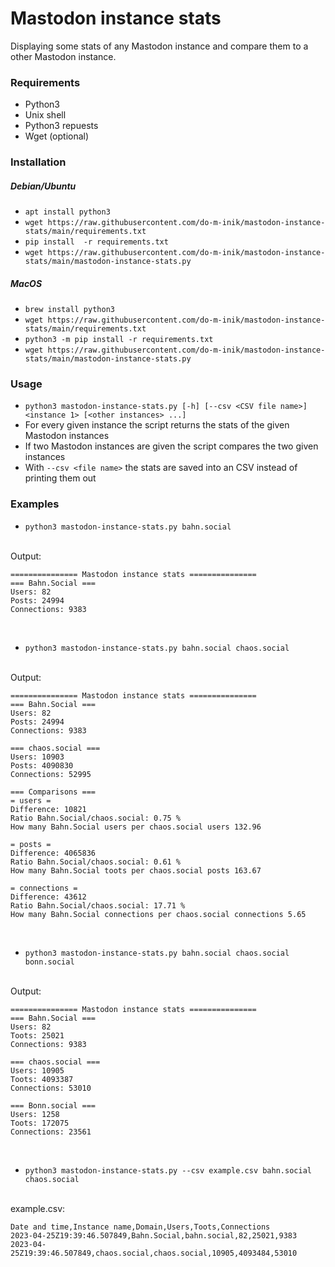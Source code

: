 # Mastodon instance stats
Displaying some stats of any Mastodon instance and compare them to a other Mastodon instance.

### Requirements
- Python3
- Unix shell
- Python3 repuests
- Wget (optional)

### Installation
##### Debian/Ubuntu
- `apt install python3`
- `wget https://raw.githubusercontent.com/do-m-inik/mastodon-instance-stats/main/requirements.txt`
- `pip install  -r requirements.txt`
- `wget https://raw.githubusercontent.com/do-m-inik/mastodon-instance-stats/main/mastodon-instance-stats.py`

##### MacOS
- `brew install python3`
- `wget https://raw.githubusercontent.com/do-m-inik/mastodon-instance-stats/main/requirements.txt`
- `python3 -m pip install -r requirements.txt`
- `wget https://raw.githubusercontent.com/do-m-inik/mastodon-instance-stats/main/mastodon-instance-stats.py`

### Usage
- `python3 mastodon-instance-stats.py [-h] [--csv <CSV file name>] <instance 1> [<other instances> ...]`
- For every given instance the script returns the stats of the given Mastodon instances
- If two Mastodon instances are given the script compares the two given instances
- With `--csv <file name>` the stats are saved into an CSV instead of printing them out

### Examples
- `python3 mastodon-instance-stats.py bahn.social`
<br />
Output:

    =============== Mastodon instance stats ===============
    === Bahn.Social ===
    Users: 82
    Posts: 24994
    Connections: 9383

<br />

- `python3 mastodon-instance-stats.py bahn.social chaos.social`
<br />
Output:

    =============== Mastodon instance stats ===============
    === Bahn.Social ===
    Users: 82
    Posts: 24994
    Connections: 9383

    === chaos.social ===
    Users: 10903
    Posts: 4090830
    Connections: 52995

    === Comparisons ===
    = users =
    Difference: 10821
    Ratio Bahn.Social/chaos.social: 0.75 %
    How many Bahn.Social users per chaos.social users 132.96

    = posts =
    Difference: 4065836
    Ratio Bahn.Social/chaos.social: 0.61 %
    How many Bahn.Social toots per chaos.social posts 163.67

    = connections =
    Difference: 43612
    Ratio Bahn.Social/chaos.social: 17.71 %
    How many Bahn.Social connections per chaos.social connections 5.65

<br />

- `python3 mastodon-instance-stats.py bahn.social chaos.social bonn.social`
<br />
Output:

    =============== Mastodon instance stats ===============
    === Bahn.Social ===
    Users: 82
    Toots: 25021
    Connections: 9383
    
    === chaos.social ===
    Users: 10905
    Toots: 4093387
    Connections: 53010
    
    === Bonn.social ===
    Users: 1258
    Toots: 172075
    Connections: 23561

<br />

- `python3 mastodon-instance-stats.py --csv example.csv bahn.social chaos.social`
<br />
example.csv:

    Date and time,Instance name,Domain,Users,Toots,Connections
    2023-04-25Z19:39:46.507849,Bahn.Social,bahn.social,82,25021,9383
    2023-04-25Z19:39:46.507849,chaos.social,chaos.social,10905,4093484,53010
    
<br />
